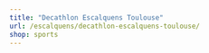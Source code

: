 ```yaml
---
title: "Decathlon Escalquens Toulouse"
url: /escalquens/decathlon-escalquens-toulouse/
shop: sports
---
```

